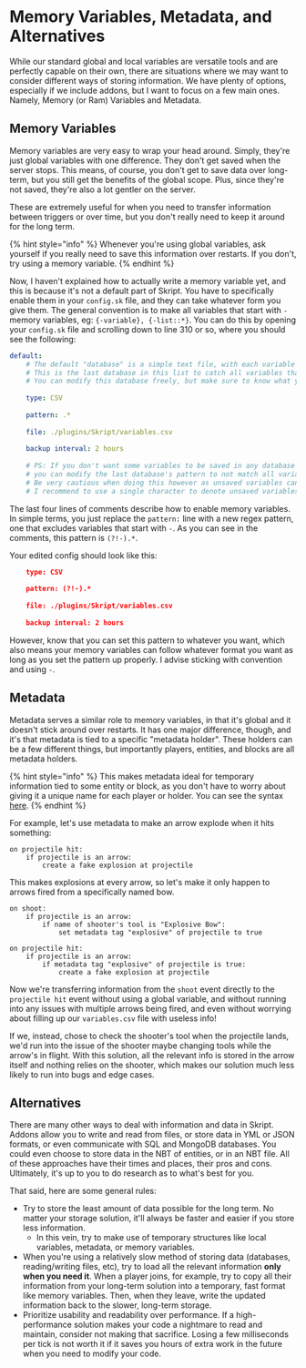 # Memory Variables, Metadata, and Alternatives

While our standard global and local variables are versatile tools and are perfectly capable on their own, there are situations where we may want to consider different ways of storing information. We have plenty of options, especially if we include addons, but I want to focus on a few main ones. Namely, Memory (or Ram) Variables and Metadata.

## Memory Variables

Memory variables are very easy to wrap your head around. Simply, they're just global variables with one difference. They don't get saved when the server stops. This means, of course, you don't get to save data over long-term, but you still get the benefits of the global scope. Plus, since they're not saved, they're also a lot gentler on the server.

These are extremely useful for when you need to transfer information between triggers or over time, but you don't really need to keep it around for the long term.

{% hint style="info" %}
&#x20;Whenever you're using global variables, ask yourself if you really need to save this information over restarts. If you don't, try using a memory variable.
{% endhint %}

Now, I haven't explained how to actually write a memory variable yet, and this is because it's not a default part of Skript. You have to specifically enable them in your `config.sk` file, and they can take whatever form you give them. The general convention is to make all variables that start with `-` memory variables, eg: `{-variable}, {-list::*}`. You can do this by opening your `config.sk` file and scrolling down to line 310 or so, where you should see the following:

```yaml
default:
	# The default "database" is a simple text file, with each variable on a separate line and the variable's name, type, and value separated by commas.
	# This is the last database in this list to catch all variables that have not been saved anywhere else.
	# You can modify this database freely, but make sure to know what you're doing if you don't want to loose any variables.
	
	type: CSV
	
	pattern: .*
	
	file: ./plugins/Skript/variables.csv
	
	backup interval: 2 hours
	
	# PS: If you don't want some variables to be saved in any database (e.g. variables that contain an %entity% which usually despawn when the server is shut down)
	# you can modify the last database's pattern to not match all variables, e.g. use '(?!x_).*' to match all variables that don't start with 'x_'.
	# Be very cautious when doing this however as unsaved variables cannot be recovered after the server has been stopped.
	# I recommend to use a single character to denote unsaved variables (similar to local variables' '_'), e.g. '-', in which case the last database's pattern should be '(?!-).*'.
```

The last four lines of comments describe how to enable memory variables. In simple terms, you just replace the `pattern:` line with a new regex pattern, one that excludes variables that start with `-`. As you can see in the comments, this pattern is `(?!-).*`.

Your edited config should look like this:

```json
	type: CSV
	
	pattern: (?!-).*
	
	file: ./plugins/Skript/variables.csv
	
	backup interval: 2 hours
```

However, know that you can set this pattern to whatever you want, which also means your memory variables can follow whatever format you want as long as you set the pattern up properly. I advise sticking with convention and using `-`.

## Metadata

Metadata serves a similar role to memory variables, in that it's global and it doesn't stick around over restarts. It has one major difference, though, and it's that metadata is tied to a specific "metadata holder". These holders can be a few different things, but importantly players, entities, and blocks are all metadata holders.

{% hint style="info" %}
This makes metadata ideal for temporary information tied to some entity or block, as you don't have to worry about giving it a unique name for each player or holder. You can see the syntax [here](https://docs.skriptlang.org/expressions.html#ExprMetadata).
{% endhint %}

For example, let's use metadata to make an arrow explode when it hits something:

```applescript
on projectile hit:
    if projectile is an arrow:
        create a fake explosion at projectile    
```

This makes explosions at every arrow, so let's make it only happen to arrows fired from a specifically named bow.

```applescript
on shoot:
    if projectile is an arrow:
        if name of shooter's tool is "Explosive Bow":
            set metadata tag "explosive" of projectile to true

on projectile hit:
    if projectile is an arrow:
        if metadata tag "explosive" of projectile is true:
            create a fake explosion at projectile  
```

Now we're transferring information from the `shoot` event directly to the `projectile hit` event without using a global variable, and without running into any issues with multiple arrows being fired, and even without worrying about filling up our `variables.csv` file with useless info!

If we, instead, chose to check the shooter's tool when the projectile lands, we'd run into the issue of the shooter maybe changing tools while the arrow's in flight. With this solution, all the relevant info is stored in the arrow itself and nothing relies on the shooter, which makes our solution much less likely to run into bugs and edge cases.

## Alternatives

There are many other ways to deal with information and data in Skript. Addons allow you to write and read from files, or store data in YML or JSON formats, or even communicate with SQL and MongoDB databases. You could even choose to store data in the NBT of entities, or in an NBT file. All of these approaches have their times and places, their pros and cons. Ultimately, it's up to you to do research as to what's best for you.

That said, here are some general rules:

* Try to store the least amount of data possible for the long term. No matter your storage solution, it'll always be faster and easier if you store less information.
  * In this vein, try to make use of temporary structures like local variables, metadata, or memory variables.
* When you're using a relatively slow method of storing data (databases, reading/writing files, etc), try to load all the relevant information **only when you need it**. When a player joins, for example, try to copy all their information from your long-term solution into a temporary, fast format like memory variables. Then, when they leave, write the updated information back to the slower, long-term storage.
* Prioritize usability and readability over performance. If a high-performance solution makes your code a nightmare to read and maintain, consider not making that sacrifice. Losing a few milliseconds per tick is not worth it if it saves you hours of extra work in the future when you need to modify your code.
